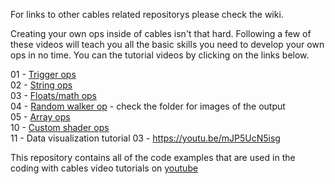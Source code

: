 For links to other cables related repositorys please check the wiki.

Creating your own ops inside of cables isn't that hard. Following a few of these videos will teach you all the basic skills you need to develop your own ops in no time.
You can the tutorial videos by clicking on the links below.

01 - [Trigger ops](https://youtu.be/vJ47_rYdezU)\
02 - [String ops](https://youtu.be/SuhEH3TQvT4)\
03 - [Floats/math ops](https://youtu.be/cHD0H_xNi1Q)\
04 - [Random walker op](https://youtu.be/tib3dAo6ji8) - check the folder for images of the output\
05 - [Array ops](https://youtu.be/cpjlm9tjgGo)\
10 - [Custom shader ops](https://youtu.be/Zfhn8xSM0SE)\
11 - Data visualization tutorial 03 - https://youtu.be/mJP5UcN5isg


This repository contains all of the code examples that are used in the coding with cables video tutorials on [youtube](https://www.youtube.com/watch?v=vJ47_rYdezU&list=PLYimpE2xWgBvKQg65p9q5sa2jJaHGO7Ka&index=2&t=0s)


